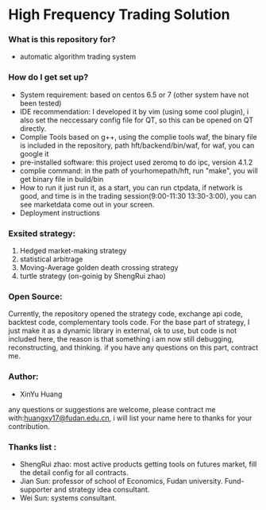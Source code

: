 # High Frequency Trading Solution #

### What is this repository for? ###
* automatic algorithm trading system

### How do I get set up? ###
* System requirement:
  based on centos 6.5 or 7 (other system have not been tested)
* IDE recommendation:
  I developed it by vim (using some cool plugin), i also set the neccessary config file for QT, so this can be opened on QT directly.
* Complie Tools
  based on g++, using the complie tools waf, the binary file is included in the repository, path hft/backend/bin/waf, for waf, you can google it
* pre-installed software:
  this project used zeromq to do ipc, version 4.1.2
* complie command:
  in the path of yourhomepath/hft, run "make", you will get binary file in build/bin
* How to run it
  just run it, as a start, you can run ctpdata, if network is good, and time is in the trading session(9:00-11:30 13:30-3:00), you can see marketdata come out in your screen.
* Deployment instructions


### Exsited strategy:
1. Hedged market-making strategy
2. statistical arbitrage
3. Moving-Average golden death crossing strategy
4. turtle strategy (on-goinig by ShengRui zhao)


### Open Source:
Currently, the repository opened the strategy code, exchange api code, backtest code, complementary tools code.
For the base part of strategy, I just make it as a dynamic library in external, ok to use, but code is not included
here, the reason is that something i am now still debugging, reconstructing, and thinking. if you have any questions
on this part, contract me.

### Author:
* XinYu Huang

any questions or suggestions are welcome, please contract me with:huangxy17@fudan.edu.cn, i will list your name here to thanks for your contribution.

### Thanks list :
* ShengRui zhao: most active products getting tools on futures market, fill the detail config for all contracts.
* Jian Sun: professor of school of Economics, Fudan university. Fund-supporter and strategy idea consultant.
* Wei Sun: systems consultant.
